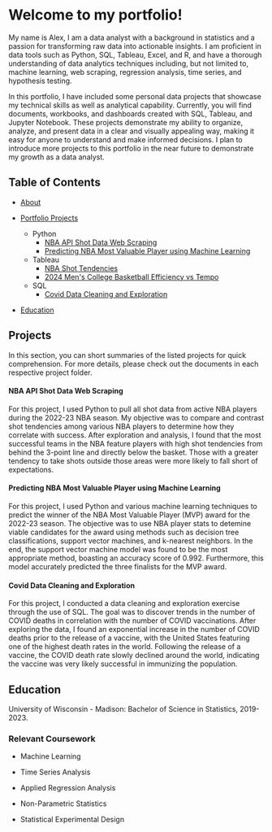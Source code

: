 # Welcome to my portfolio!

My name is Alex, I am a data analyst with a background in statistics and a passion for transforming raw data into actionable insights. I am proficient in data tools such as Python, SQL, Tableau, Excel, and R, and have a thorough understanding of data analytics techniques including, but not limited to, machine learning, web scraping, regression analysis, time series, and hypothesis testing.

In this portfolio, I have included some personal data projects that showcase my technical skills as well as analytical capability. Currently, you will find documents, workbooks, and dashboards created with SQL, Tableau, and Jupyter Notebook. These projects demonstrate my ability to organize, analyze, and present data in a clear and visually appealing way, making it easy for anyone to understand and make informed decisions. I plan to introduce more projects to this portfolio in the near future to demonstrate my growth as a data analyst.

## Table of Contents

* [About](https://github.com/acvanderpas/Portfolio/blob/main/README.md)
  
* [Portfolio Projects](https://github.com/acvanderpas/Portfolio?tab=readme-ov-file#projects)
  
   * Python
      * [NBA API Shot Data Web Scraping](https://github.com/acvanderpas/Portfolio/tree/main/NBA%20API%20Shot%20Data%20Web%20Scraping)
      * [Predicting NBA Most Valuable Player using Machine Learning](https://github.com/acvanderpas/Portfolio/tree/main/Predicting%20NBA%20Most%20Valuable%20Player%20using%20Machine%20Learning)
   * Tableau
      * [NBA Shot Tendencies](https://public.tableau.com/app/profile/alex.vander.pas/viz/NBAShotData2022-23/Dashboard1)
      * [2024 Men's College Basketball Efficiency vs Tempo](https://public.tableau.com/app/profile/alex.vander.pas/viz/2024NCAABEfficiencyvsTempo/2024EffvTem)
   * SQL
      * [Covid Data Cleaning and Exploration](https://github.com/acvanderpas/Portfolio/tree/main/Covid%20Data%20Cleaning%20and%20Exploration)

* [Education](https://github.com/acvanderpas/Portfolio?tab=readme-ov-file#education)

## Projects
In this section, you can short summaries of the listed projects for quick comprehension. For more details, please check out the documents in each respective project folder.

#### NBA API Shot Data Web Scraping

For this project, I used Python to pull all shot data from active NBA players during the 2022-23 NBA season. My objective was to compare and contrast shot tendencies among various NBA players to determine how they correlate with success. After exploration and analysis, I found that the most successful teams in the NBA feature players with high shot tendencies from behind the 3-point line and directly below the basket. Those with a greater tendency to take shots outside those areas were more likely to fall short of expectations.

#### Predicting NBA Most Valuable Player using Machine Learning

For this project, I used Python and various machine learning techniques to predict the winner of the NBA Most Valuable Player (MVP) award for the 2022-23 season. The objective was to use NBA player stats to detemine viable candidates for the award using methods such as decision tree classifications, support vector machines, and k-nearest neighbors. In the end, the support vector machine model was found to be the most appropriate method, boasting an accuracy score of 0.992. Furthermore, this model accurately predicted the three finalists for the MVP award.

#### Covid Data Cleaning and Exploration
For this project, I conducted a data cleaning and exploration exercise through the use of SQL. The goal was to discover trends in the number of COVID deaths in correlation with the number of COVID vaccinations. After exploring the data, I found an exponential increase in the number of COVID deaths prior to the release of a vaccine, with the United States featuring one of the highest death rates in the world. Following the release of a vaccine, the COVID death rate slowly declined around the world, indicating the vaccine was very likely successful in immunizing the population.

## Education

University of Wisconsin - Madison: Bachelor of Science in Statistics, 2019-2023.

### Relevant Coursework

  - Machine Learning

  - Time Series Analysis

  - Applied Regression Analysis

  - Non-Parametric Statistics

  - Statistical Experimental Design
